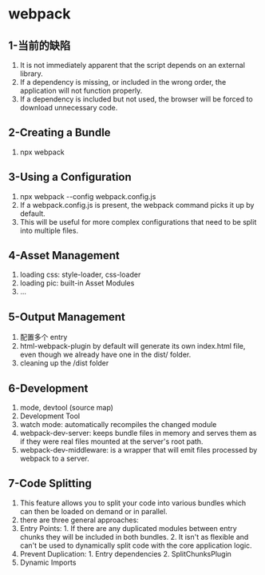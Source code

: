 # webpack

## 1-当前的缺陷
1. It is not immediately apparent that the script depends on an external library.
2. If a dependency is missing, or included in the wrong order, the application will not function properly.
3. If a dependency is included but not used, the browser will be forced to download unnecessary code.

## 2-Creating a Bundle
1. npx webpack

## 3-Using a Configuration
1. npx webpack --config webpack.config.js
2. If a webpack.config.js is present, the webpack command picks it up by default.
3. This will be useful for more complex configurations that need to be split into multiple files.

## 4-Asset Management
1. loading css: style-loader, css-loader
2. loading pic: built-in Asset Modules
3. ...

## 5-Output Management
1. 配置多个 entry
2. html-webpack-plugin by default will generate its own index.html file, even though we already have one in the dist/ folder.
3. cleaning up the /dist folder

## 6-Development
1. mode, devtool (source map)
2. Development Tool
  1. watch mode: automatically recompiles the changed module
  2. webpack-dev-server: keeps bundle files in memory and serves them as if they were real files mounted at the server's root path.
  3. webpack-dev-middleware: is a wrapper that will emit files processed by webpack to a server.

## 7-Code Splitting
1. This feature allows you to split your code into various bundles which can then be loaded on demand or in parallel.
2. there are three general approaches:
  1. Entry Points:
    1. If there are any duplicated modules between entry chunks they will be included in both bundles.
    2. It isn't as flexible and can't be used to dynamically split code with the core application logic.
  2. Prevent Duplication:
    1. Entry dependencies
    2. SplitChunksPlugin
  3. Dynamic Imports
